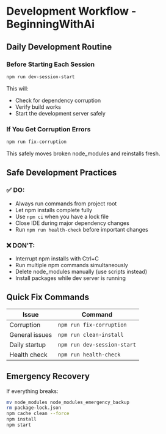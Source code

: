 # Development Workflow - BeginningWithAi

## Daily Development Routine

### Before Starting Each Session
```bash
npm run dev-session-start
```
This will:
- Check for dependency corruption
- Verify build works
- Start the development server safely

### If You Get Corruption Errors
```bash
npm run fix-corruption
```
This safely moves broken node_modules and reinstalls fresh.

## Safe Development Practices

### ✅ DO:
- Always run commands from project root
- Let npm installs complete fully
- Use `npm ci` when you have a lock file
- Close IDE during major dependency changes
- Run `npm run health-check` before important changes

### ❌ DON'T:
- Interrupt npm installs with Ctrl+C
- Run multiple npm commands simultaneously
- Delete node_modules manually (use scripts instead)
- Install packages while dev server is running

## Quick Fix Commands

| Issue | Command |
|-------|---------|
| Corruption | `npm run fix-corruption` |
| General issues | `npm run clean-install` |
| Daily startup | `npm run dev-session-start` |
| Health check | `npm run health-check` |

## Emergency Recovery
If everything breaks:
```bash
mv node_modules node_modules_emergency_backup
rm package-lock.json
npm cache clean --force
npm install
npm start
``` 